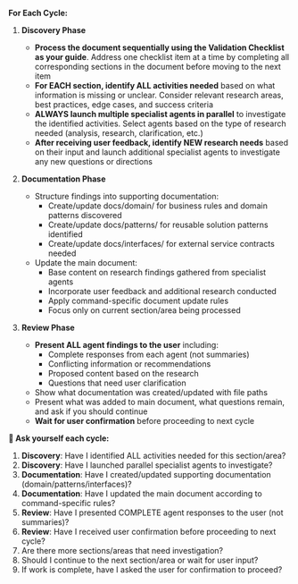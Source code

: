 **For Each Cycle:**

1. **Discovery Phase**
   - **Process the document sequentially using the Validation Checklist as your guide**. Address one checklist item at a time by completing all corresponding sections in the document before moving to the next item
   - **For EACH section, identify ALL activities needed** based on what information is missing or unclear. Consider relevant research areas, best practices, edge cases, and success criteria
   - **ALWAYS launch multiple specialist agents in parallel** to investigate the identified activities. Select agents based on the type of research needed (analysis, research, clarification, etc.)
   - **After receiving user feedback, identify NEW research needs** based on their input and launch additional specialist agents to investigate any new questions or directions

2. **Documentation Phase**
   - Structure findings into supporting documentation:
     - Create/update docs/domain/ for business rules and domain patterns discovered
     - Create/update docs/patterns/ for reusable solution patterns identified
     - Create/update docs/interfaces/ for external service contracts needed
   - Update the main document:
     - Base content on research findings gathered from specialist agents
     - Incorporate user feedback and additional research conducted
     - Apply command-specific document update rules
     - Focus only on current section/area being processed

3. **Review Phase**
   - **Present ALL agent findings to the user** including:
     - Complete responses from each agent (not summaries)
     - Conflicting information or recommendations
     - Proposed content based on the research
     - Questions that need user clarification
   - Show what documentation was created/updated with file paths
   - Present what was added to main document, what questions remain, and ask if you should continue
   - **Wait for user confirmation** before proceeding to next cycle

**🤔 Ask yourself each cycle:**
1. **Discovery**: Have I identified ALL activities needed for this section/area?
2. **Discovery**: Have I launched parallel specialist agents to investigate?
3. **Documentation**: Have I created/updated supporting documentation (domain/patterns/interfaces)?
4. **Documentation**: Have I updated the main document according to command-specific rules?
5. **Review**: Have I presented COMPLETE agent responses to the user (not summaries)?
6. **Review**: Have I received user confirmation before proceeding to next cycle?
7. Are there more sections/areas that need investigation?
8. Should I continue to the next section/area or wait for user input?
9. If work is complete, have I asked the user for confirmation to proceed?